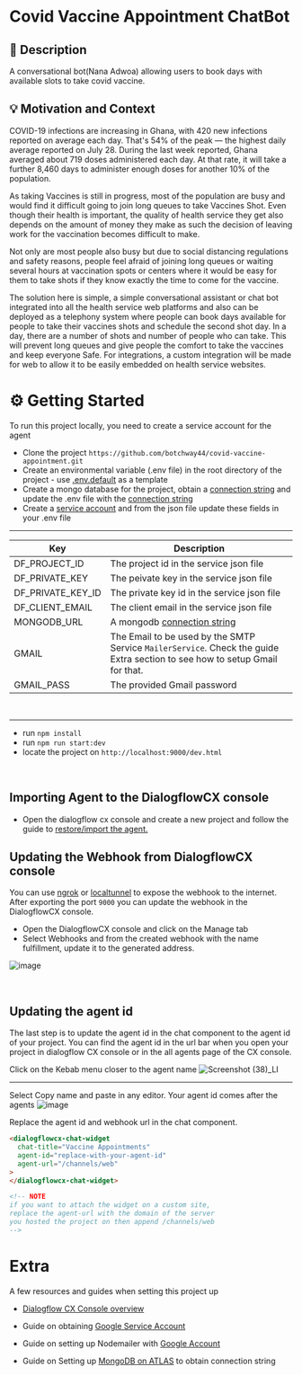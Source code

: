 # Covid Vaccine Appointment ChatBot

<!--- Replace <OWNER> with your Github Username and <REPOSITORY> with the name of your repository. -->
<!--- You can find both of these in the url bar when you open your repository in github. -->

## 📙 Description

A conversational bot(Nana Adwoa) allowing users to book days with available slots to take covid vaccine.

## 💡 Motivation and Context

<!--- Describe your app in one or two sentences -->

COVID-19 infections are increasing in Ghana, with 420 new infections reported on average each day. That's 54% of the peak — the highest daily average reported on July 28. During the last week reported, Ghana averaged about 719 doses administered each day. At that rate, it will take a further 8,460 days to administer enough doses for another 10% of the population.

As taking Vaccines is still in progress, most of the population are busy and would find it difficult going to join long queues to take Vaccines Shot. Even though their health is important, the quality of health service they get also depends on the amount of money they make as such the decision of leaving work for the vaccination becomes difficult to make.

Not only are most people also busy but due to social distancing regulations and safety reasons, people feel afraid of joining long queues or waiting several hours at vaccination spots or centers where it would be easy for them to take shots if they know exactly the time to come for the vaccine.

The solution here is simple, a simple conversational assistant or chat bot integrated into all the health service web platforms and also can be deployed as a telephony system where people can book days available for people to take their vaccines shots and schedule the second shot day. In a day, there are a number of shots and number of people who can take. This will prevent long queues and give people the comfort to take the vaccines and keep everyone Safe.
For integrations, a custom integration will be made for web to allow it to be easily embedded on health service websites.

# ⚙️ Getting Started

To run this project locally, you need to create a service account for the agent

- Clone the project `https://github.com/botchway44/covid-vaccine-appointment.git`
- Create an environmental variable (.env file) in the root directory of the project - use [.env.default](https://github.com/botchway44/covid-vaccine-appointment/blob/main/.env.default) as a template
- Create a mongo database for the project, obtain a [connection string](https://docs.mongodb.com/manual/reference/connection-string/) and update the .env file with the [connection string](https://docs.mongodb.com/manual/reference/connection-string)
- Create a [service account](https://cloud.google.com/dialogflow/cx/docs/quick/setup) and from the json file update these fields in your .env file

---

| Key               | Description                                                                                                                 |
| ----------------- | --------------------------------------------------------------------------------------------------------------------------- |
| DF_PROJECT_ID     | The project id in the service json file                                                                                     |
| DF_PRIVATE_KEY    | The peivate key in the service json file                                                                                    |
| DF_PRIVATE_KEY_ID | The private key id in the service json file                                                                                 |
| DF_CLIENT_EMAIL   | The client email in the service json file                                                                                   |
| MONGODB_URL       | A mongodb [connection string](https://cloud.google.com/dialogflow/cx/docs/quick/setup)                                      |
| GMAIL             | The Email to be used by the SMTP Service `MailerService`. Check the guide Extra section to see how to setup Gmail for that. |
| GMAIL_PASS        | The provided Gmail password                                                                                                 |

<br>

---

- run `npm install`
- run `npm run start:dev`
- locate the project on `http://localhost:9000/dev.html`

<br>

## Importing Agent to the DialogflowCX console

- Open the dialogflow cx console and create a new project and follow the guide to [restore/import the agent.](https://cloud.google.com/dialogflow/cx/docs/concept/agent#export)

## Updating the Webhook from DialogflowCX console

You can use [ngrok](https://ngrok.com/docs) or [localtunnel](https://github.com/localtunnel/localtunnel) to expose the webhook to the internet. After exporting the port `9000` you can update the webhook in the DialogflowCX console.

- Open the DialogflowCX console and click on the Manage tab
- Select Webhooks and from the created webhook with the name fulfillment, update it to the generated address.

![image](https://user-images.githubusercontent.com/16451643/131264362-c6421f79-9323-4e0f-a95f-44d7926c137c.png)

<br>

## Updating the agent id

The last step is to update the agent id in the chat component to the agent id of your project. You can find the agent id in the url bar when you open your project in dialogflow CX console or in the all agents page of the CX console.

Click on the Kebab menu closer to the agent name
![Screenshot (38)_LI](https://user-images.githubusercontent.com/16451643/131257205-99a32bc3-4cba-4bea-bc75-c0cb72051882.jpg)

---

Select Copy name and paste in any editor. Your agent id comes after the agents
![image](https://user-images.githubusercontent.com/16451643/131258295-354d8997-4d9c-46b6-b2c1-02732ba0bfa0.png)

Replace the agent id and webhook url in the chat component.

```html
<dialogflowcx-chat-widget
  chat-title="Vaccine Appointments"
  agent-id="replace-with-your-agent-id"
  agent-url="/channels/web"
>
</dialogflowcx-chat-widget>

<!-- NOTE 
if you want to attach the widget on a custom site, 
replace the agent-url with the domain of the server 
you hosted the project on then append /channels/web 
-->
```

# Extra

A few resources and guides when setting this project up

- [Dialogflow CX Console overview](https://cloud.google.com/dialogflow/cx/docs/concept/console)

- Guide on obtaining [Google Service Account](https://cloud.google.com/dialogflow/cx/docs/quick/setup)
- Guide on setting up Nodemailer with [Google Account](https://mailtrap.io/blog/nodemailer-gmail/)
- Guide on Setting up [MongoDB on ATLAS](https://studio3t.com/knowledge-base/articles/mongodb-atlas-tutorial/) to obtain connection string
